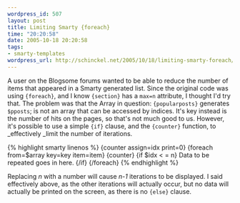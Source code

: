 ```yaml
--- 
wordpress_id: 507
layout: post
title: Limiting Smarty {foreach}
time: "20:20:58"
date: 2005-10-18 20:20:58
tags: 
- smarty-templates
wordpress_url: http://schinckel.net/2005/10/18/limiting-smarty-foreach/
---
```

A user on the Blogsome forums wanted to be able to reduce the number of items that appeared in a Smarty generated list. Since the original code was using `{foreach}`, and I know `{section}` has a `max=n` attribute, I thought I'd try that. The problem was that the Array in question: `{popularposts}` generates `$pposts`; is not an array that can be accessed by indices. It's key instead is the number of hits on the pages, so that's not much good to us. However, it's possible to use a simple `{if}` clause, and the `{counter}` function, to _effectively _limit the number of iterations. 
    
{% highlight smarty linenos %}
    {counter assign=idx print=0}
    {foreach from=$array key=key item=item}
        {counter}
        {if $idx < = n}
            Data to be repeated goes in here.
        {/if}
    {/foreach}
{% endhighlight %}

Replacing _n_ with a number will cause _n-1_ iterations to be displayed. I said effectively above, as the other iterations will actually occur, but no data will actually be printed on the screen, as there is no `{else}` clause. 
